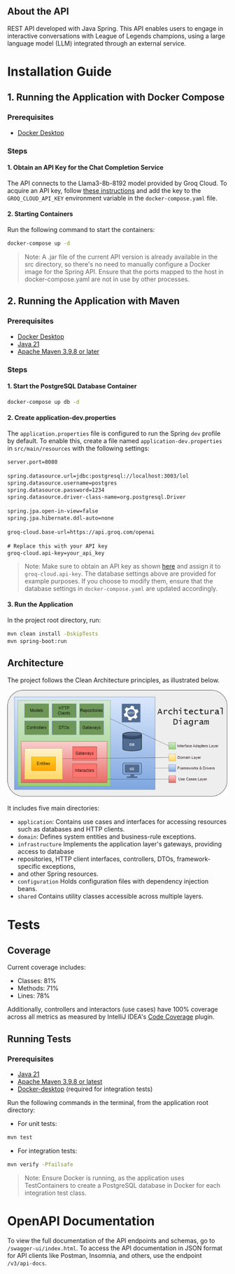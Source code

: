 ## About the API

REST API developed with Java Spring. This API enables users to engage in interactive 
conversations with League of Legends champions, using a large language model (LLM) 
integrated through an external service.

# Installation Guide

## 1. Running the Application with Docker Compose

### Prerequisites
- [Docker Desktop](https://www.docker.com/products/docker-desktop/)

### Steps

#### 1. Obtain an API Key for the Chat Completion Service
The API connects to the Llama3-8b-8192 model provided by Groq Cloud. To acquire an API key,
follow [these instructions](https://console.groq.com/keys) and add the key to the `GROQ_CLOUD_API_KEY`
environment variable in the `docker-compose.yaml` file.

#### 2. Starting Containers
Run the following command to start the containers:
```bash
docker-compose up -d
```
>Note: A .jar file of the current API version is already available in the src directory,
> so there's no need to manually configure a Docker image for the Spring API. Ensure that
> the ports mapped to the host in docker-compose.yaml are not in use by other processes.

## 2. Running the Application with Maven

### Prerequisites
- [Docker Desktop](https://www.docker.com/products/docker-desktop/)
- [Java 21](https://www.oracle.com/br/java/technologies/downloads/#java21)
- [Apache Maven 3.9.8 or later](https://maven.apache.org/install.html)

### Steps

#### 1. Start the PostgreSQL Database Container
```bash
docker-compose up db -d
```

#### 2. Create application-dev.properties
The `application.properties` file is configured to run the Spring `dev` profile by default.
To enable this, create a file named `application-dev.properties` in `src/main/resources` with the
following settings:
```properties
server.port=8080

spring.datasource.url=jdbc:postgresql://localhost:3003/lol
spring.datasource.username=postgres
spring.datasource.password=1234
spring.datasource.driver-class-name=org.postgresql.Driver

spring.jpa.open-in-view=false
spring.jpa.hibernate.ddl-auto=none

groq-cloud.base-url=https://api.groq.com/openai

# Replace this with your API key
groq-cloud.api-key=your_api_key
```

>Note: Make sure to obtain an API key as shown [here](#1-obtain-an-api-key-for-the-chat-completion-service)
> and assign it to `groq-cloud.api-key`. The database settings above are provided for example purposes.
> If you choose to modify them, ensure that the database settings in `docker-compose.yaml` are updated accordingly.

#### 3. Run the Application
In the project root directory, run:
```bash
mvn clean install -DskipTests
mvn spring-boot:run
```
## Architecture
The project follows the Clean Architecture principles, as illustrated below.

![rest api architectural diagram](docs/images/architectural-diagram.png)

It includes five main directories:
- `application`: Contains use cases and interfaces for accessing resources such as databases and HTTP clients.
- `domain`: Defines system entities and business-rule exceptions.
- `infrastructure` Implements the application layer's gateways, providing access to database
- repositories, HTTP client interfaces, controllers, DTOs, framework-specific exceptions,
- and other Spring resources.
- `configuration` Holds configuration files with dependency injection beans.
- `shared`  Contains utility classes accessible across multiple layers.

# Tests
## Coverage
Current coverage includes:
- Classes: 81%
- Methods: 71%
- Lines: 78%

Additionally, controllers and interactors (use cases) have 100% coverage across all metrics as
measured by IntelliJ IDEA's [Code Coverage](https://www.jetbrains.com/help/idea/code-coverage.html#run_with_coverage) plugin.

## Running Tests
### Prerequisites
- [Java 21](https://www.oracle.com/br/java/technologies/downloads/#java21)
- [Apache Maven 3.9.8 or latest](https://maven.apache.org/install.html)
- [Docker-desktop](https://www.docker.com/products/docker-desktop/) (required for integration tests)

Run the following commands in the terminal, from the application root directory:

- For unit tests:
```bash
mvn test
```
- For integration tests:
```bash
mvn verify -Pfailsafe
```
>Note: Ensure Docker is running, as the application uses TestContainers to create a PostgreSQL database
> in Docker for each integration test class.

# OpenAPI Documentation
To view the full documentation of the API endpoints and schemas, go to `/swagger-ui/index.html`.
To access the API documentation in JSON format for API clients like Postman, Insomnia, and others,
use the endpoint `/v3/api-docs`.
